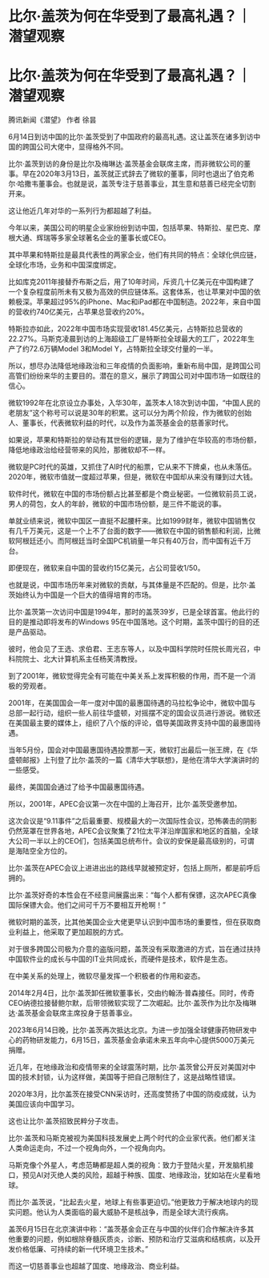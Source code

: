 # 比尔·盖茨为何在华受到了最高礼遇？｜潜望观察

# 比尔·盖茨为何在华受到了最高礼遇？｜潜望观察

腾讯新闻《潜望》 作者 徐昙

6月14日到访中国的比尔·盖茨受到了中国政府的最高礼遇。这让盖茨在诸多到访中国的跨国公司大佬中，显得格外不同。

比尔·盖茨到访的身份是比尔及梅琳达·盖茨基金会联席主席，而非微软公司的董事。早在2020年3月13日，盖茨就正式辞去了微软的董事，同时也退出了伯克希尔·哈撒韦董事会。也就是说，盖茨专注于慈善事业，其生意和慈善已经完全切割开来。

这让他近几年对华的一系列行为都超越了利益。

今年以来，美国公司的明星企业家纷纷到访中国，包括苹果、特斯拉、星巴克、摩根大通、辉瑞等多家全球著名企业的董事长或CEO。

其中苹果和特斯拉是最具代表性的两家企业，他们有共同的特点：全球化供应链，全球化市场，业务和中国深度绑定。

比如库克2011年接替乔布斯之后，用了10年时间，斥资几十亿美元在中国构建了一个复杂程度前所未有又极为高效的供应链体系。这套体系，也让苹果对中国的依赖极深。苹果超过95%的iPhone、Mac和iPad都在中国制造。2022年，来自中国的营收约740亿美元，占苹果总营收约20%。

特斯拉亦如此，2022年中国市场实现营收181.45亿美元，占特斯拉总营收的22.27%。马斯克凌晨到访的上海超级工厂是特斯拉全球最大的工厂，2022年生产了约72.6万辆Model
3和Model Y，占特斯拉全球交付量的一半。

所以，想尽办法降低地缘政治和三年疫情的负面影响，重新布局中国，是跨国公司高管们纷纷来华的主要目的。潜在的意义，展示了跨国公司对中国市场一如既往的信心。

微软1992年在北京设立办事处，入华30年，盖茨本人18次到访中国，“中国人民的老朋友”这个称号可以说是30年的积累。这可以分为两个阶段，作为微软的创始人、董事长，代表微软利益的时代，以及作为盖茨基金会的慈善家时代。

如果说，苹果和特斯拉的举动有其世俗的逻辑，是为了维护在华较高的市场份额，降低地缘政治给经营带来的风险，那微软却不一样。

微软是PC时代的英雄，又抓住了AI时代的船票，它从来不下牌桌，也从未落伍。2020年，微软市值就一度超过苹果，但是，微软在中国却从来没有赚到过大钱。

软件时代，微软在中国的市场份额占比甚至都是个商业秘密。一位微软前员工说，男人的荷包，女人的年龄，微软的中国市场份额，是三件不能说的事。

单就业绩来说，微软中国区一直挺不起腰杆来。比如1999财年，微软中国销售仅有几千万美元，这是一个上不了台面的数字——微软在中国的销售额和利润，比微软阿根廷还小。而阿根廷当时全国PC机销量一年只有40万台，而中国有近千万台。

即便现在，微软来自中国的营收约15亿美元，占公司营收1/50。

也就是说，中国市场历年来对微软的贡献，与其体量是不匹配的。但是，比尔·盖茨始终认为中国是一个巨大的值得培育的市场。

比尔·盖茨第一次访问中国是1994年，那时的盖茨39岁，已是全球首富。他此行的目的是推动即将发布的Windows
95在中国落地。这个时期，盖茨中国行的目的还是产品驱动。

彼时，他会见了王选、求伯君、王志东等人，以及中国科学院时任院长周光召，中科院院士、北大计算机系主任杨芙清教授。

到了2001年，微软觉得完全有可能在中美关系上发挥积极的作用，而不是一个消极的旁观者。

2001年，在美国国会一年一度对中国的最惠国待遇的马拉松争论中，微软中国与总部一起行动，组织一些人前往华盛顿，对摇摆不定的国会议员进行游说。微软还在美国最主要的媒体上，组织了八个版的评论，倡导美国政界支持中国的最惠国待遇。

当年5月份，国会对中国最惠国待遇投票那一天，微软打出最后一张王牌，在《华盛顿邮报》上刊登了比尔·盖茨的一篇《清华大学联想》，是他在清华大学演讲时的一些感受。

最终，美国国会通过了给予中国最惠国待遇。

所以，2001年，APEC会议第一次在中国的上海召开，比尔·盖茨受邀参加。

这次会议是“9.11事件”之后最重要、规模最大的一次国际性会议，恐怖袭击的阴影仍然笼罩在世界各地，APEC会议聚集了21位太平洋沿岸国家和地区的首脑，全球大公司一半以上的CEO们，包括美国总统布什。会议的安保是最高级别的，可谓是海陆空全方位的。

比尔·盖茨在APEC会议上进进出出的路线早就被预定好，包括上厕所，都是前呼后拥的。

比尔·盖茨好奇的本性会在不经意间展露出来：“每个人都有保镖，这次APEC真像国际保镖大会。他们之间可千万不要相互开枪啊！”

微软时期的盖茨，比其他美国企业大佬更早认识到中国市场的重要性，但在获取商业利益上，他采取了更加超脱的方式。

对于很多跨国公司极为介意的盗版问题，盖茨没有采取激进的方式，旨在通过扶持中国软件业的成长与中国的IT业共同成长，而硬件是技术，软件是生态。

在中美关系的处理上，微软尽量发挥一个积极者的作用和姿态。

2014年2月4日，比尔·盖茨卸任微软董事长，交由约翰汤·普森接任。同时，传奇CEO纳德拉接替鲍尔默，后带领微软实现了二次崛起。比尔·盖茨作为比尔及梅琳达·盖茨基金会联席主席投身于慈善事业。

2023年6月14日晚，比尔·盖茨再次抵达北京。为进一步加强全球健康药物研发中心的药物研发能力，6月15日，盖茨基金会承诺未来五年向中心提供5000万美元捐赠。

近几年，在地缘政治和疫情带来的全球震荡时期，比尔·盖茨曾公开反对美国对中国的技术封锁，认为这样做，美国等于把自己限制住了，这是战略性错误。

2020年3月，比尔盖茨在接受CNN采访时，还高度赞扬了中国的防疫成就，认为美国应该向中国学习。

这也让比尔·盖茨招致民粹分子攻击。

比尔·盖茨和马斯克被视为美国科技发展史上两个时代的企业家代表。他们都关注人类命运走向，不过一个视角向外，一个视角向内。

马斯克像个外星人，考虑范畴都是超人类的视角：致力于登陆火星，开发脑机接口，预见AI对灭绝人类的风险，超越于种族、国度、地缘政治，犹如站在火星看地球。

而比尔·盖茨说，“比起去火星，地球上有些事更迫切。”他更致力于解决地球内的现实问题。他认为人类面临的最大威胁不是核战争，而是全球大流行疾病。

盖茨6月15日在北京演讲中称：“盖茨基金会正在与中国的伙伴们合作解决许多其他重要的问题，例如根除脊髓灰质炎，诊断、预防和治疗艾滋病和结核病，以及开发价格低廉、可持续的新一代环境卫生技术。”

而这一切慈善事业也超越了国度、地缘政治、商业利益。

